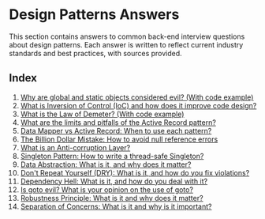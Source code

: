 # Design Patterns Answers

This section contains answers to common back-end interview questions about design patterns. Each answer is written to reflect current industry standards and best practices, with sources provided.

## Index

1. [Why are global and static objects considered evil? (With code example)](./globals_are_evil.md)
2. [What is Inversion of Control (IoC) and how does it improve code design?](./inversion_of_control.md)
3. [What is the Law of Demeter? (With code example)](./law_of_demeter.md)
4. [What are the limits and pitfalls of the Active Record pattern?](./active_record.md)
5. [Data Mapper vs Active Record: When to use each pattern?](./data_mapper.md)
6. [The Billion Dollar Mistake: How to avoid null reference errors](./billion_dollar_mistake.md)
7. [What is an Anti-corruption Layer?](./anti_corruption_layer.md)
8. [Singleton Pattern: How to write a thread-safe Singleton?](./singleton.md)
9. [Data Abstraction: What is it, and why does it matter?](./data_abstraction.md)
10. [Don't Repeat Yourself (DRY): What is it, and how do you fix violations?](./dont_repeat_yourself.md)
11. [Dependency Hell: What is it, and how do you deal with it?](./dependency_hell.md)
12. [Is goto evil? What is your opinion on the use of goto?](./goto_is_evil.md)
13. [Robustness Principle: What is it and why does it matter?](./robustness_principle.md)
14. [Separation of Concerns: What is it and why is it important?](./separation_of_concerns.md)

<!-- Add links to individual design pattern answers here as they are created --> 